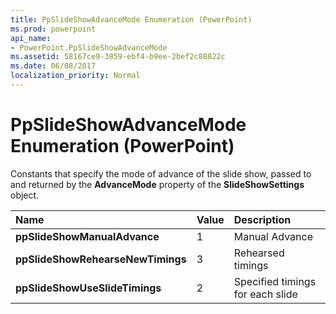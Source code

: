 ```yaml
---
title: PpSlideShowAdvanceMode Enumeration (PowerPoint)
ms.prod: powerpoint
api_name:
- PowerPoint.PpSlideShowAdvanceMode
ms.assetid: 58167ce9-3859-ebf4-b9ee-2bef2c88822c
ms.date: 06/08/2017
localization_priority: Normal
---
```



# PpSlideShowAdvanceMode Enumeration (PowerPoint)

Constants that specify the mode of advance of the slide show, passed to and returned by the  **AdvanceMode** property of the **SlideShowSettings** object.



|Name|Value|Description|
|:-----|:-----|:-----|
|**ppSlideShowManualAdvance**|1|Manual Advance|
|**ppSlideShowRehearseNewTimings**|3|Rehearsed timings|
|**ppSlideShowUseSlideTimings**|2|Specified timings for each slide|


